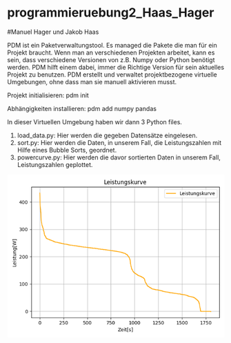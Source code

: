# programmieruebung2_Haas_Hager

#Manuel Hager und Jakob Haas

PDM ist ein Paketverwaltungstool. Es managed die Pakete die man für ein Projekt braucht. Wenn man an verschiedenen Projekten arbeitet, kann es sein, dass verschiedene Versionen von z.B. Numpy oder Python benötigt werden. PDM hilft einem dabei, immer die Richtige Version für sein aktuelles Projekt zu benutzen. PDM erstellt und verwaltet projektbezogene virtuelle Umgebungen, ohne dass man sie manuell aktivieren musst.

Projekt initialisieren:
pdm init

Abhängigkeiten installieren:
pdm add numpy pandas

In dieser Virtuellen Umgebung haben wir dann 3 Python files.
1. load_data.py: Hier werden die gegeben Datensätze eingelesen.
2. sort.py: Hier werden die Daten, in unserem Fall, die Leistungszahlen mit Hilfe eines Bubble Sorts, geordnet.
3. powercurve.py: Hier werden die davor sortierten Daten in unserem Fall, Leistungszahlen geplottet.

<img src="\figures\powercurve.png">
